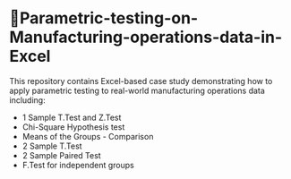 # 🛴Parametric-testing-on-Manufacturing-operations-data-in-Excel
This repository contains Excel-based case study demonstrating how to apply parametric testing to real-world manufacturing operations data including:

- 1 Sample T.Test and Z.Test
- Chi-Square Hypothesis test
- Means of the Groups - Comparison
- 2 Sample T.Test
- 2 Sample Paired Test
- F.Test for independent groups
